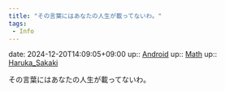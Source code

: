 ```yaml
---
title: "その言葉にはあなたの人生が載ってないわ。"
tags:
 - Info
---
```


date: 2024-12-20T14:09:05+09:00
up:: [Android](Bar/Novel/Topics/Android.md)
up:: [Math](../Bar/Novel/Topics/Math.md)
up:: [Haruka_Sakaki](../Bar/Novel/Nacaria/Haruka_Sakaki.md)

その言葉にはあなたの人生が載ってないわ。